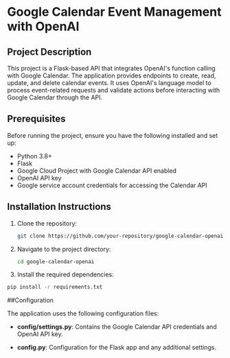 # Google Calendar Event Management with OpenAI

## Project Description

This project is a Flask-based API that integrates OpenAI's function calling with Google Calendar. The application provides endpoints to create, read, update, and delete calendar events. It uses OpenAI's language model to process event-related requests and validate actions before interacting with Google Calendar through the API.

## Prerequisites

Before running the project, ensure you have the following installed and set up:

- Python 3.8+
- Flask
- Google Cloud Project with Google Calendar API enabled
- OpenAI API key
- Google service account credentials for accessing the Calendar API

## Installation Instructions

1. Clone the repository:
   ```bash
   git clone https://github.com/your-repository/google-calendar-openai.git
   ```
2. Navigate to the project directory:
   ```bash
   cd google-calendar-openai
   ```
3. Install the required dependencies:
  ```bash
  pip install -r requirements.txt
  ```

##Configuration

The application uses the following configuration files:

- **config/settings.py**: Contains the Google Calendar API credentials and OpenAI API key.

- **config.py**: Configuration for the Flask app and any additional settings.















